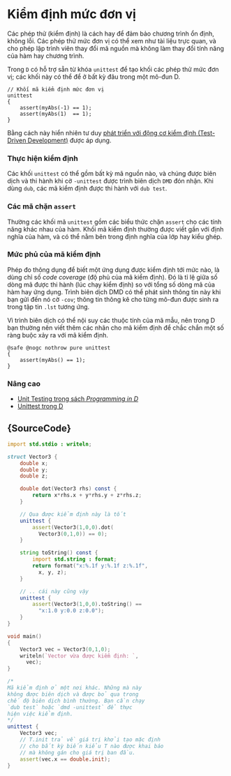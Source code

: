 # Kiểm định mức đơn vị

Các phép thử (kiểm định) là cách hay để đảm bảo chương trình ổn định, không lỗi.
Các phép thử mức đơn vị có thể xem như tài liệu trực quan, và cho phép lập
trình viên thay đổi mã nguồn mà không làm thay đổi tính năng của hàm
hay chương trình.

Trong `D` có hỗ trợ sẵn từ khóa `unittest` để tạo khối các phép thử mức đơn vị;
các khối này có thể để ở bất kỳ đâu trong một mô-đun D.

    // Khối mã kiểm định mức đơn vị
    unittest
    {
        assert(myAbs(-1) == 1);
        assert(myAbs(1)  == 1);
    }

Bằng cách này hiển nhiên tư duy
[phát triển với động cơ kiểm định (Test-Driven Development)](https://en.wikipedia.org/wiki/Test-driven_development)
được áp dụng.

### Thực hiện kiểm định

Các khối `unittest` có thể gồm bất kỳ mã nguồn nào, và chúng được biên dịch
và thi hành khi cờ `-unittest` được trình biên dịch `DMD` đón nhận.
Khi dùng `dub`, các mã kiểm định được thi hành với `dub test`.

### Các mã chặn `assert`

Thường các khối mã `unittest` gồm các biểu thức chặn `assert` cho các
tính năng khác nhau của hàm. Khối mã kiểm định thường được viết gần với
định nghĩa của hàm, và có thể nằm bên trong định nghĩa của lớp hay kiểu ghép.

### Mức phủ của mã kiểm định

Phép đo thông dụng để biết một ứng dụng được kiểm định tới mức nào,
là dùng chỉ số _code coverage_ (độ phủ của mã kiểm định).
Đó là tỉ lệ giữa số dòng mã được thi hành (lúc chạy kiểm định)
so với tổng số dòng mã của hàm hay ứng dụng.
Trình biên dịch DMD có thể phát sinh thông tin này khi
bạn gửi đến nó cờ `-cov`; thông tin thông kê cho từng mô-đun được sinh
ra trong tập tin `.lst` tương ứng.

Vì trình biên dịch có thể nội suy các thuộc tính của mã mẫu, nên trong D
bạn thường nên viết thêm các nhãn cho mã kiểm định để chắc chắn một số
ràng buộc xảy ra với mã kiểm định.

    @safe @nogc nothrow pure unittest
    {
        assert(myAbs() == 1);
    }

### Nâng cao

- [Unit Testing trong sách _Programming in D_](http://ddili.org/ders/d.en/unit_testing.html)
- [Unittest trong D](https://dlang.org/spec/unittest.html)

## {SourceCode}

```d
import std.stdio : writeln;

struct Vector3 {
    double x;
    double y;
    double z;

    double dot(Vector3 rhs) const {
        return x*rhs.x + y*rhs.y + z*rhs.z;
    }

    // Qua được kiểm định này là tốt
    unittest {
        assert(Vector3(1,0,0).dot(
          Vector3(0,1,0)) == 0);
    }

    string toString() const {
        import std.string : format;
        return format("x:%.1f y:%.1f z:%.1f",
          x, y, z);
    }

    // .. cái này cũng vậy
    unittest {
        assert(Vector3(1,0,0).toString() ==
          "x:1.0 y:0.0 z:0.0");
    }
}

void main()
{
    Vector3 vec = Vector3(0,1,0);
    writeln(`Vector vừa được kiểm định: `,
      vec);
}

/*
Mã kiểm định ở một nơi khác. Những mà này
không được biên dịch và được bỏ qua trong
chế độ biên dịch bình thường. Bạn cần chạy
`dub test` hoặc `dmd -unittest` để thực
hiện việc kiểm định.
*/
unittest {
    Vector3 vec;
    // T.init trả về giá trị khởi tạo mặc định
    // cho bất kỳ biến kiểu T nào được khai báo
    // mà không gán cho giá trị ban đầu.
    assert(vec.x == double.init);
}
```

